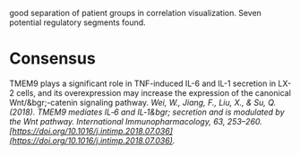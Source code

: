 good separation of patient groups in correlation visualization. Seven potential regulatory segments found.
# Consensus
TMEM9 plays a significant role in TNF-induced IL-6 and IL-1 secretion in LX-2 cells, and its overexpression may increase the expression of the canonical Wnt/&bgr;-catenin signaling pathway.
*Wei, W., Jiang, F., Liu, X., & Su, Q. (2018). TMEM9 mediates IL‐6 and IL‐1&bgr; secretion and is modulated by the Wnt pathway. International Immunopharmacology, 63, 253–260. [https://doi.org/10.1016/j.intimp.2018.07.036](https://doi.org/10.1016/j.intimp.2018.07.036).*